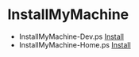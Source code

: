 # InstallMyMachine
- InstallMyMachine-Dev.ps  <a href='http://boxstarter.org/package/nr/url?https://raw.githubusercontent.com/pmcelreavy/InstallMyMachine/master/InstallMyMachine-Dev.ps1'>Install</a>
- InstallMyMachine-Home.ps <a href='http://boxstarter.org/package/nr/url?https://raw.githubusercontent.com/pmcelreavy/InstallMyMachine/master/InstallMyMachine-Home.ps1'>Install</a>